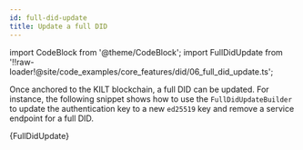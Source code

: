 ```yaml
---
id: full-did-update
title: Update a full DID
---
```


import CodeBlock from '@theme/CodeBlock';
import FullDidUpdate from '!!raw-loader!@site/code_examples/core_features/did/06_full_did_update.ts';

Once anchored to the KILT blockchain, a full DID can be updated.
For instance, the following snippet shows how to use the `FullDidUpdateBuilder` to update the authentication key to a new `ed25519` key and remove a service endpoint for a full DID.

<CodeBlock className="language-js">
  {FullDidUpdate}
</CodeBlock>